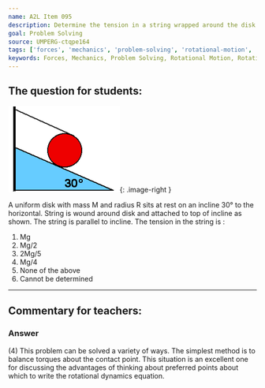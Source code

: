 ```yaml
---
name: A2L Item 095
description: Determine the tension in a string wrapped around the disk and attached that holds a disk fixed on an incline.
goal: Problem Solving
source: UMPERG-ctqpe164
tags: ['forces', 'mechanics', 'problem-solving', 'rotational-motion', 'rotational-dynamics']
keywords: Forces, Mechanics, Problem Solving, Rotational Motion, Rotational Dynamics
---
```


## The question for students:

![Item095_fig1.gif](../images/Item095_fig1.gif){: .image-right } 

A uniform disk with mass M and radius R sits at rest on an incline
30&deg; to the horizontal.  String is wound around disk and attached to
top of incline as shown.  The string is parallel to incline.  The
tension in the string is :

1. Mg
2. Mg/2
3. 2Mg/5
4. Mg/4
5. None of the above
6. Cannot be determined

<hr/>

## Commentary for teachers:

### Answer

(4) This problem can be solved a variety of ways. The simplest method is
to balance torques about the contact point. This situation is an
excellent one for discussing the advantages of thinking about preferred
points about which to write the rotational dynamics equation.
